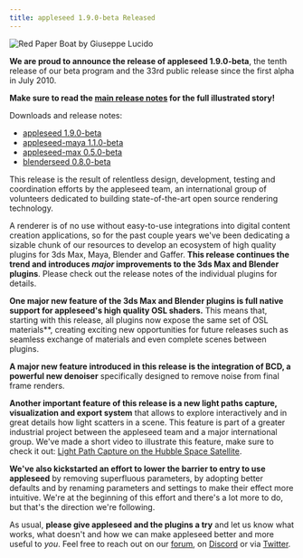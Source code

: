 ```yaml
---
title: appleseed 1.9.0-beta Released
---
```


![Red Paper Boat by [Giuseppe Lucido](https://zaldor.artstation.com/)](https://user-images.githubusercontent.com/321290/39409337-af8fa122-4be5-11e8-8697-1c8188681502.jpg)

**We are proud to announce the release of appleseed 1.9.0-beta**, the tenth release of our beta program and the 33rd public release since the first alpha in July 2010.

**Make sure to read the [main release notes](https://github.com/appleseedhq/appleseed/releases/tag/1.9.0-beta) for the full illustrated story!**

Downloads and release notes:

- [appleseed 1.9.0-beta](https://github.com/appleseedhq/appleseed/releases/tag/1.9.0-beta)  
- [appleseed-maya 1.1.0-beta](https://github.com/appleseedhq/appleseed-maya/releases/tag/1.1.0-beta)  
- [appleseed-max 0.5.0-beta](https://github.com/appleseedhq/appleseed-max/releases/tag/0.5.0-beta)  
- [blenderseed 0.8.0-beta](https://github.com/appleseedhq/blenderseed/releases/tag/0.8.0-beta)  

This release is the result of relentless design, development, testing and coordination efforts by the appleseed team, an international group of volunteers dedicated to building state-of-the-art open source rendering technology.

A renderer is of no use without easy-to-use integrations into digital content creation applications, so for the past couple years we've been dedicating a sizable chunk of our resources to develop an ecosystem of high quality plugins for 3ds Max, Maya, Blender and Gaffer. **This release continues the trend and introduces _major_ improvements to the 3ds Max and Blender plugins**. Please check out the release notes of the individual plugins for details.

**One major new feature of the 3ds Max and Blender plugins is full native support for appleseed's high quality OSL shaders.** This means that, starting with this release, all plugins now expose the same set of OSL materials**, creating exciting new opportunities for future releases such as seamless exchange of materials and even complete scenes between plugins.

**A major new feature introduced in this release is the integration of BCD, a powerful new denoiser** specifically designed to remove noise from final frame renders.

**Another important feature of this release is a new light paths capture, visualization and export system** that allows to explore interactively and in great details how light scatters in a scene. This feature is part of a greater industrial project between the appleseed team and a major international group. We've made a short video to illustrate this feature, make sure to check it out: [Light Path Capture on the Hubble Space Satellite](https://vimeo.com/263532331).

**We've also kickstarted an effort to lower the barrier to entry to use appleseed** by removing superfluous parameters, by adopting better defaults and by renaming parameters and settings to make their effect more intuitive. We're at the beginning of this effort and there's a lot more to do, but that's the direction we're following.

As usual, **please give appleseed and the plugins a try** and let us know what works, what doesn't and how we can make appleseed better and more useful to _you_. Feel free to reach out on our [forum](https://forum.appleseedhq.net/), on [Discord](https://discordapp.com/invite/Vcu5A7h) or via [Twitter](https://twitter.com/appleseedhq).